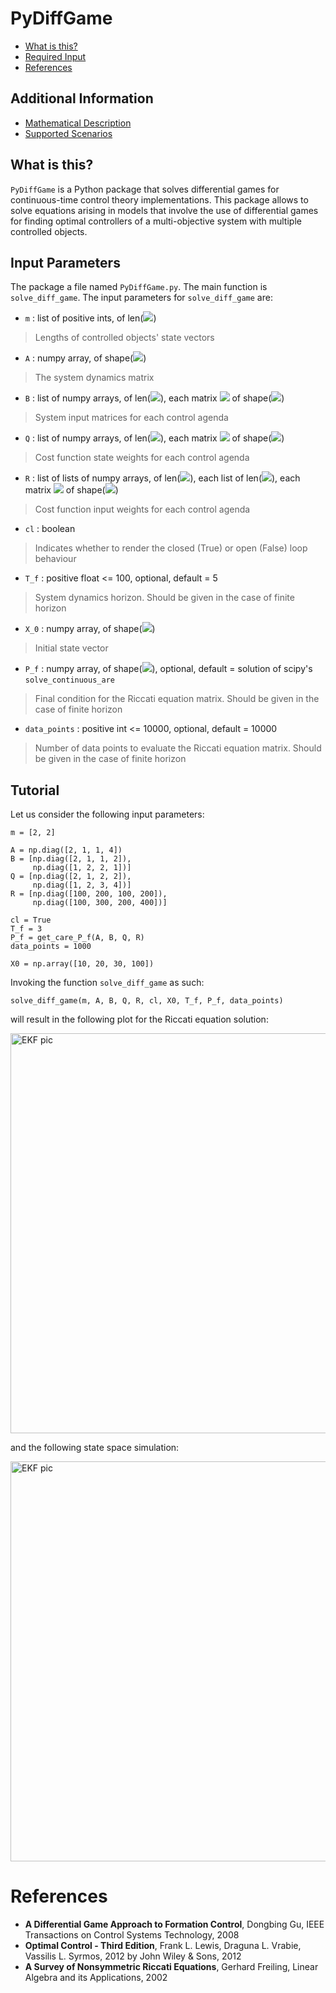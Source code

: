 # PyDiffGame
  * [What is this?](#what-is-this)
  * [Required Input](#input-Parameters)
  * [References](#references)
  
## Additional Information
  * [Mathematical Description](Math.md)
  * [Supported Scenarios](Scenarios.md)
  
## What is this?
`PyDiffGame` is a Python package that solves differential games for continuous-time control theory implementations.
This package allows to solve equations arising in models that involve the use of differential games
for finding optimal controllers of a multi-objective system with multiple controlled objects.

## Input Parameters

The package a file named `PyDiffGame.py`. The main function is `solve_diff_game`.
The input parameters for `solve_diff_game` are:

* `m` : list of positive ints, of len(<img src="https://render.githubusercontent.com/render/math?math=n">)
>Lengths of controlled objects' state vectors
* `A` : numpy array, of shape(<img src="https://render.githubusercontent.com/render/math?math=M,M">)
>The system dynamics matrix
* `B` : list of numpy arrays, of len(<img src="https://render.githubusercontent.com/render/math?math=N">), each matrix <img src="https://render.githubusercontent.com/render/math?math=B_j"> of shape(<img src="https://render.githubusercontent.com/render/math?math=M,k_j">)
>System input matrices for each control agenda
* `Q` : list of numpy arrays, of len(<img src="https://render.githubusercontent.com/render/math?math=N">), each matrix <img src="https://render.githubusercontent.com/render/math?math=Q_j"> of shape(<img src="https://render.githubusercontent.com/render/math?math=M,M">)
>Cost function state weights for each control agenda
* `R` : list of lists of numpy arrays, of len(<img src="https://render.githubusercontent.com/render/math?math=N">), each list of len(<img src="https://render.githubusercontent.com/render/math?math=N">), each matrix <img src="https://render.githubusercontent.com/render/math?math=R_{ij}"> of shape(<img src="https://render.githubusercontent.com/render/math?math=k_j,k_j">)
>Cost function input weights for each control agenda
* `cl` : boolean
>Indicates whether to render the closed (True) or open (False) loop behaviour 
* `T_f` : positive float <= 100, optional, default = 5
>System dynamics horizon. Should be given in the case of finite horizon
* `X_0` : numpy array, of shape(<img src="https://render.githubusercontent.com/render/math?math=M">)
>Initial state vector
* `P_f` : numpy array, of shape(<img src="https://render.githubusercontent.com/render/math?math=N \cdot M^2">), optional, default = solution of scipy's `solve_continuous_are`
>Final condition for the Riccati equation matrix. Should be given in the case of finite horizon
* `data_points` : positive int <= 10000, optional, default = 10000
>Number of data points to evaluate the Riccati equation matrix. Should be given in the case of finite horizon

## Tutorial

Let us consider the following input parameters:

```
m = [2, 2]

A = np.diag([2, 1, 1, 4])
B = [np.diag([2, 1, 1, 2]),
     np.diag([1, 2, 2, 1])]
Q = [np.diag([2, 1, 2, 2]),
     np.diag([1, 2, 3, 4])]
R = [np.diag([100, 200, 100, 200]),
     np.diag([100, 300, 200, 400])]

cl = True
T_f = 3
P_f = get_care_P_f(A, B, Q, R)
data_points = 1000

X0 = np.array([10, 20, 30, 100])
```

Invoking the function `solve_diff_game` as such:
```
solve_diff_game(m, A, B, Q, R, cl, X0, T_f, P_f, data_points)
```

will result in the following plot for the Riccati equation solution:

<img src="https://github.com/krichelj/PyDiffGame/blob/master/images/tut1_riccati.png" width="640" alt="EKF pic">

and the following state space simulation:

<img src="https://github.com/krichelj/PyDiffGame/blob/master/images/tut1_state.png" width="640" alt="EKF pic">


# References
- **A Differential Game Approach to Formation Control**, Dongbing Gu, IEEE Transactions on Control Systems Technology, 2008
- **Optimal Control - Third Edition**, Frank L. Lewis, Draguna L. Vrabie, Vassilis L. Syrmos, 2012 by John Wiley & Sons, 2012
- **A Survey of Nonsymmetric Riccati Equations**, Gerhard Freiling, Linear Algebra and its Applications, 2002

